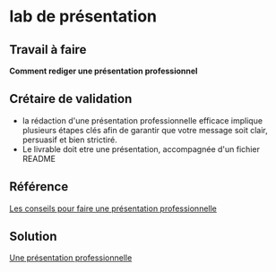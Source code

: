 # lab de présentation
## Travail à faire 
**Comment rediger une présentation professionnel**
## Crétaire de validation
- la rédaction d'une présentation professionnelle efficace implique plusieurs étapes clés afin de garantir que votre message soit clair, persuasif et bien strictiré.
- Le livrable doit etre une présentation, accompagnée d'un fichier README 
## Référence
[Les conseils pour faire une présentation professionnelle](https://www.shutterstock.com/fr/blog/belles-presentations-powerpoint)
## Solution
[Une présentation professionnelle](https://docs.google.com/presentation/d/1qPn6BuoN5Y8Y-irQydLhGT9ZqZ2FT6jnjZS0qFP74Xo/edit?usp=sharing)